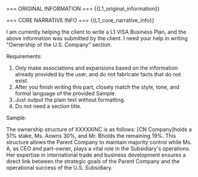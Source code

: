 === ORIGINAL INFORMATION ===
{{L1_original_information}}

=== CORE NARRATIVE INFO ===
{{L1_core_narrative_info}}

I am currently helping the client to write a L1 VISA Business Plan, and the above information was submitted by the client.
I need your help in writing "Ownership of the U.S. Company" section.

Requirements:
1. Only make associations and expansions based on the information already provided by the user, and do not fabricate facts that do not exist.
2. After you finish writing this part, closely match the style, tone, and formal language of the provided Sample.
3. Just output the plain text without formatting.
4. Do not need a section title.

Sample:

The ownership structure of XXXXXINC is as follows: [CN Company]holds a 51% stake, Ms. Aowns 30%, and Mr. Bholds the remaining 19%. This structure allows the Parent Company to maintain majority control while Ms. A, as CEO and part-owner, plays a vital role in the Subsidiary's operations. Her expertise in international trade and business development ensures a direct link between the strategic goals of the Parent Company and the operational success of the U.S. Subsidiary.